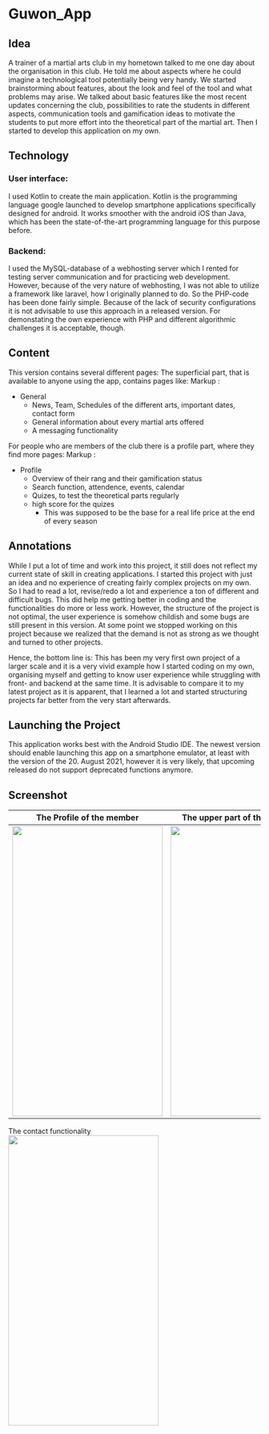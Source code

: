 # Guwon_App

## Idea

A trainer of a martial arts club in my hometown talked to me one day about the organisation in this club.
He told me about aspects where he could imagine a technological tool potentially being very handy. We started
brainstorming about features, about the look and feel of the tool and what problems may arise. We talked about
basic features like the most recent updates concerning the club, possibilities to rate the students in different
aspects, communication tools and gamification ideas to motivate the students to put more effort into the 
theoretical part of the martial art.
Then I started to develop this application on my own.

## Technology

### User interface:
I used Kotlin to create the main application. Kotlin is the programming language google launched to develop smartphone
applications specifically designed for android. It works smoother with the android iOS than Java, which has been the 
state-of-the-art programming language for this purpose before. 

### Backend:
I used the MySQL-database of a webhosting server which I rented for testing server communication and for practicing web
development. However, because of the very nature of webhosting, I was not able to utilize a framework like laravel, how
I originally planned to do. So the PHP-code has been done fairly simple. Because of the lack of security configurations
it is not advisable to use this approach in a released version. For demonstating the own experience with PHP and different
algorithmic challenges it is acceptable, though. 

## Content
This version contains several different pages:
The superficial part, that is available to anyone using the app, contains pages like:
Markup : 
* General
  * News, Team, Schedules of the different arts, important dates, contact form
  * General information about every martial arts offered
  * A messaging functionality
                 
For people who are members of the club there is a profile part, where they find more pages:
Markup : 
* Profile
  * Overview of their rang and their gamification status
  * Search function, attendence, events, calendar
  * Quizes, to test the theoretical parts regularly
  * high score for the quizes 
    * This was supposed to be the base for a real life price at the end of every season

## Annotations
While I put a lot of time and work into this project, it still does not reflect my current state of skill
in creating applications. I started this project with just an idea and no experience of creating fairly
complex projects on my own. So I had to read a lot, revise/redo a lot and experience a ton of different and
difficult bugs. This did help me getting better in coding and the functionalities do more or less work. 
However, the structure of the project is not optimal, the user experience is somehow childish and some bugs
are still present in this version. 
At some point we stopped working on this project because we realized that the demand is not as strong as we 
thought and turned to other projects. 

Hence, the bottom line is: This has been my very first own project of a larger scale and it is a very vivid example
how I started coding on my own, organising myself and getting to know user experience while struggling with
front- and backend at the same time. It is advisable to compare it to my latest project as it is apparent, that 
I learned a lot and started structuring projects far better from the very start afterwards. 

## Launching the Project
This application works best with the Android Studio IDE. The newest version should enable launching this app on a
smartphone emulator, at least with the version of the 20. August 2021, however it is very likely, that upcoming
released do not support deprecated functions anymore. 

## Screenshot

The Profile of the member            |  The upper part of the team page
:-------------------------:|:-------------------------:
<img src="https://github.com/Gauerdia/Guwon_App/blob/master/Readme_content/screennshot_profile.png?raw=true" width="300" height="580">  |  <img src="https://github.com/Gauerdia/Guwon_App/blob/master/Readme_content/screennshot_team.png?raw=true" width="300" height="580">
The contact functionality         
<img src="https://github.com/Gauerdia/Guwon_App/blob/master/Readme_content/screenshot_kontakt.png?raw=true" width="300" height="580">  
